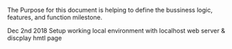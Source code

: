 The Purpose for this document is helping to define the bussiness logic, features, and function milestone.

Dec 2nd 2018
Setup working local environment with localhost web server & discplay hmtl page
